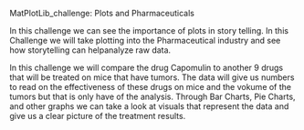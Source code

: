 MatPlotLib_challenge: Plots and Pharmaceuticals

In this challenge we can see the importance of plots in story telling. In this Challenge we will take plotting into the Pharmaceutical industry and see how storytelling can helpanalyze raw data. 

In this challenge we will compare the drug Capomulin to another 9 drugs that will be treated on mice that have tumors. The data will give us numbers to read on the effectiveness of these drugs on mice and the vokume of the tumors but that is only have of the analysis. Through Bar Charts, Pie Charts, and other graphs we can take a look at visuals that represent the data and give us a clear picture of the treatment results. 

